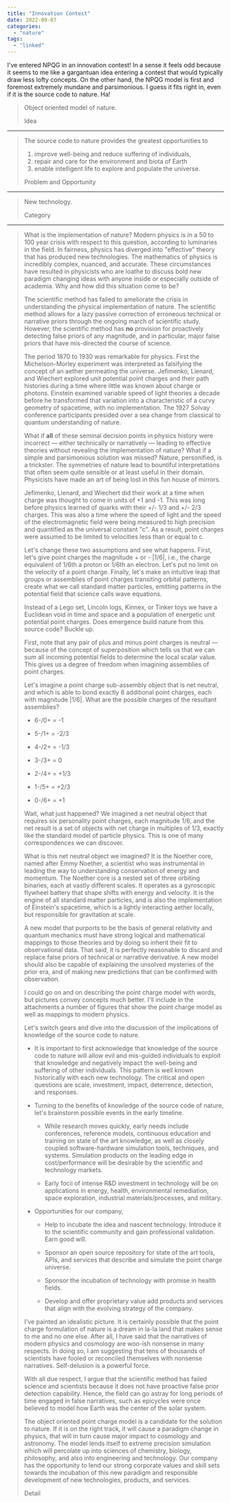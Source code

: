 ```yaml
---
title: "Innovation Contest"
date: 2022-09-07
categories: 
  - "nature"
tags: 
  - "linked"
---
```


I've entered NPQG in an innovation contest! In a sense it feels odd because it seems to me like a gargantuan idea entering a contest that would typically draw less lofty concepts. On the other hand, the NPQG model is first and foremost extremely mundane and parsimonious. I guess it fits right in, even if it is the source code to nature. Ha!

> Object oriented model of nature.
> 
> Idea

* * *

> The source code to nature provides the greatest opportunities to  
> 1) improve well-being and reduce suffering of individuals,  
> 2) repair and care for the environment and biota of Earth  
> 3) enable intelligent life to explore and populate the universe.
> 
> Problem and Opportunity

* * *

> New technology.
> 
> Category

* * *

> What is the implementation of nature? Modern physics is in a 50 to 100 year crisis with respect to this question, according to luminaries in the field. In fairness, physics has diverged into "effective" theory that has produced new technologies. The mathematics of physics is incredibly complex, nuanced, and accurate. These circumstances have resulted in physicists who are loathe to discuss bold new paradigm changing ideas with anyone inside or especially outside of academia. Why and how did this situation come to be?
> 
> The scientific method has failed to ameliorate the crisis in understanding the physical implementation of nature. The scientific method allows for a lazy passive correction of erroneous technical or narrative priors through the ongoing march of scientific study. However, the scientific method has **no** provision for proactively detecting false priors of any magnitude, and in particular, major false priors that have mis-directed the course of science.
> 
> The period 1870 to 1930 was remarkable for physics. First the Michelson-Morley experiment was interpreted as falsifying the concept of an aether permeating the universe. Jefimenko, Lienard, and Wiechert explored unit potential point charges and their path histories during a time where little was known about charge or photons. Einstein examined variable speed of light theories a decade before he transformed that variation into a characteristic of a curvy geometry of spacetime, with no implementation. The 1927 Solvay conference participants presided over a sea change from classical to quantum understanding of nature.
> 
> What if **all** of these seminal decision points in physics history were incorrect — either technically or narratively — leading to effective theories without revealing the implementation of nature? What if a simple and parsimonious solution was missed? Nature, personified, is a trickster. The symmetries of nature lead to bountiful interpretations that often seem quite sensible or at least useful in their domain. Physicists have made an art of being lost in this fun house of mirrors.
> 
> Jefimenko, Lienard, and Wiechert did their work at a time when charge was thought to come in units of +1 and -1. This was long before physics learned of quarks with their +/- 1/3 and +/- 2/3 charges. This was also a time where the speed of light and the speed of the electromagnetic field were being measured to high precision and quantified as the universal constant "c". As a result, point charges were assumed to be limited to velocities less than or equal to c.
> 
> Let's change these two assumptions and see what happens. First, let's give point charges the magnitude + or - |1/6|, i.e., the charge equivalent of 1/6th a proton or 1/6th an electron. Let's put no limit on the velocity of a point charge. Finally, let's make an intuitive leap that groups or assemblies of point charges transiting orbital patterns, create what we call standard matter particles, emitting patterns in the potential field that science calls wave equations.
> 
> Instead of a Lego set, Lincoln logs, Kinnex, or Tinker toys we have a Euclidean void in time and space and a population of energetic unit potential point charges. Does emergence build nature from this source code? Buckle up.
> 
> First, note that any pair of plus and minus point charges is neutral — because of the concept of superposition which tells us that we can sum all incoming potential fields to determine the local scalar value. This gives us a degree of freedom when imagining assemblies of point charges.
> 
> Let's imagine a point charge sub-assembly object that is net neutral, and which is able to bond exactly 6 additional point charges, each with magnitude |1/6|. What are the possible charges of the resultant assemblies?
> 
> - 6-/0+ = -1
> 
> - 5-/1+ = -2/3
> 
> - 4-/2+ = -1/3
> 
> - 3-/3+ = 0
> 
> - 2-/4+ = +1/3
> 
> - 1-/5+ = +2/3
> 
> - 0-/6+ = +1
> 
> Wait, what just happened? We imagined a net neutral object that requires six personality point charges, each magnitude 1/6, and the net result is a set of objects with net charge in multiples of 1/3, exactly like the standard model of particle physics. This is one of many correspondences we can discover.
> 
> What is this net neutral object we imagined? It is the Noether core, named after Emmy Noether, a scientist who was instrumental in leading the way to understanding conservation of energy and momentum. The Noether core is a nested set of three orbiting binaries, each at vastly different scales. It operates as a gyroscopic flywheel battery that shape shifts with energy and velocity. It is the engine of all standard matter particles, and is also the implementation of Einstein's spacetime, which is a lightly interacting aether locally, but responsible for gravitation at scale.
> 
> A new model that purports to be the basis of general relativity and quantum mechanics must have strong logical and mathematical mappings to those theories and by doing so inherit their fit to observational data. That said, it is perfectly reasonable to discard and replace false priors of technical or narrative derivative. A new model should also be capable of explaining the unsolved mysteries of the prior era, and of making new predictions that can be confirmed with observation.
> 
> I could go on and on describing the point charge model with words, but pictures convey concepts much better. I'll include in the attachments a number of figures that show the point charge model as well as mappings to modern physics.
> 
> Let's switch gears and dive into the discussion of the implications of knowledge of the source code to nature.
> 
> - It is important to first acknowledge that knowledge of the source code to nature will allow evil and mis-guided individuals to exploit that knowledge and negatively impact the well-being and suffering of other individuals. This pattern is well known historically with each new technology. The critical and open questions are scale, investment, impact, deterrence, detection, and responses.
> 
> - Turning to the benefits of knowledge of the source code of nature, let's brainstorm possible events in the early timeline.
>     - While research moves quickly, early needs include conferences, reference models, continuous education and training on state of the art knowledge, as well as closely coupled software-hardware simulation tools, techniques, and systems. Simulation products on the leading edge in cost/performance will be desirable by the scientific and technology markets.
>     
>     - Early focii of intense R&D investment in technology will be on applications in energy, health, environmental remediation, space exploration, industrial materials/processes, and military.
> 
> - Opportunities for our company,
>     - Help to incubate the idea and nascent technology. Introduce it to the scientific community and gain professional validation. Earn good will.
>     
>     - Sponsor an open source repository for state of the art tools, APIs, and services that describe and simulate the point charge universe.
>     
>     - Sponsor the incubation of technology with promise in health fields.
>     
>     - Develop and offer proprietary value add products and services that align with the evolving strategy of the company.
> 
> I've painted an idealistic picture. It is certainly possible that the point charge formulation of nature is a dream in la-la land that makes sense to me and no one else. After all, I have said that the narratives of modern physics and cosmology are woo-ish nonsense in many respects. In doing so, I am suggesting that tens of thousands of scientists have fooled or reconciled themselves with nonsense narratives. Self-delusion is a powerful force.
> 
> With all due respect, I argue that the scientific method has failed science and scientists because it does not have proactive false prior detection capability. Hence, the field can go astray for long periods of time engaged in false narratives, such as epicycles were once believed to model how Earth was the center of the solar system.
> 
> The object oriented point charge model is a candidate for the solution to nature. If it is on the right track, it will cause a paradigm change in physics, that will in turn cause major impact to cosmology and astronomy. The model lends itself to extreme precision simulation which will percolate up into sciences of chemistry, biology, philosophy, and also into engineering and technology. Our company has the opportunity to lend our strong corporate values and skill sets towards the incubation of this new paradigm and responsible development of new technologies, products, and services.
> 
> Detail
